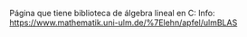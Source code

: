 Página que tiene biblioteca de álgebra lineal en C: Info: https://www.mathematik.uni-ulm.de/%7Elehn/apfel/ulmBLAS
